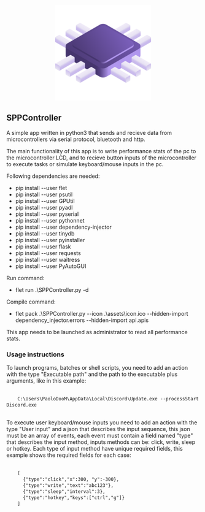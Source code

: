
<p align="center">
  <img src="https://github.com/PaoloDooM/sppcontroller/blob/main/assets/icons/icon-maskable-512.png?raw=true" alt="favicon.png" width="250" height="250"/>
</p>

<h2>SPPController</h2>

<p>A simple app written in python3 that sends and recieve data from microcontrollers via serial protocol, bluetooth and http.</p>
<p>The main functionality of this app is to write performance stats of the pc to the microcontroller LCD, and to recieve button inputs of the microcontroller to execute tasks or simulate keyboard/mouse inputs in the pc.</p>

<p>Following dependencies are needed:</p>
<ul>
    <li>pip install --user flet</li>
    <li>pip install --user psutil</li>
    <li>pip install --user GPUtil</li>
    <li>pip install --user pyadl</li>
    <li>pip install --user pyserial</li>
    <li>pip install --user pythonnet</li>
    <li>pip install --user dependency-injector</li>
    <li>pip install --user tinydb</li>
    <li>pip install --user pyinstaller</li>
    <li>pip install --user flask</li>
    <li>pip install --user requests</li>
    <li>pip install --user waitress</li>
    <li>pip install --user PyAutoGUI</li>
</ul>

<p>Run command:</p>
<ul>
  <li>flet run .\SPPController.py -d</li>
</ul>

<p>Compile command:</p>
<ul>
  <li>flet pack .\SPPController.py --icon .\assets\icon.ico --hidden-import dependency_injector.errors --hidden-import api.apis</li>
</ul>

<p>This app needs to be launched as administrator to read all performance stats.</p>

<h3>Usage instructions</h3>
<p>To launch programs, batches or shell scripts, you need to add an action with the type "Executable path" and the path to the executable plus arguments, like in this example:</p>
<pre>
  <code>
    C:\Users\PaoloDooM\AppData\Local\Discord\Update.exe --processStart Discord.exe
  </code>
</pre>

<p>To execute user keyboard/mouse inputs you need to add an action with the type "User input" and a json that describes the input sequence, this json must be an array of events, each event must contain a field named "type" that describes the input method, inputs methods can be: click, write, sleep or hotkey. Each type of input method have unique required fields, this example shows the required fields for each case:</p>
<pre>
  <code>
    [
      {"type":"click","x":300, "y":-300},
      {"type":"write","text":"abc123"},
      {"type":"sleep","interval":3},
      {"type":"hotkey","keys":["ctrl","g"]}
    ]
  </code>
</pre>